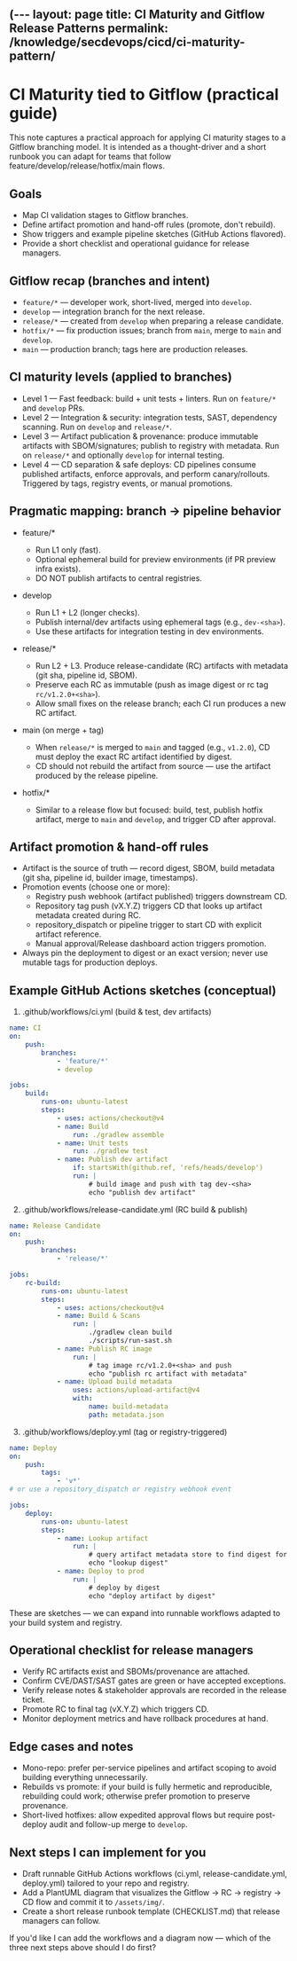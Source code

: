 (---
layout: page
title: CI Maturity and Gitflow Release Patterns
permalink: /knowledge/secdevops/cicd/ci-maturity-pattern/
---

# CI Maturity tied to Gitflow (practical guide)

This note captures a practical approach for applying CI maturity stages to a Gitflow branching model. It is intended as a thought-driver and a short runbook you can adapt for teams that follow feature/develop/release/hotfix/main flows.

## Goals
- Map CI validation stages to Gitflow branches.
- Define artifact promotion and hand-off rules (promote, don't rebuild).
- Show triggers and example pipeline sketches (GitHub Actions flavored).
- Provide a short checklist and operational guidance for release managers.

## Gitflow recap (branches and intent)
- `feature/*` — developer work, short-lived, merged into `develop`.
- `develop` — integration branch for the next release.
- `release/*` — created from `develop` when preparing a release candidate.
- `hotfix/*` — fix production issues; branch from `main`, merge to `main` and `develop`.
- `main` — production branch; tags here are production releases.

## CI maturity levels (applied to branches)
- Level 1 — Fast feedback: build + unit tests + linters. Run on `feature/*` and `develop` PRs.
- Level 2 — Integration & security: integration tests, SAST, dependency scanning. Run on `develop` and `release/*`.
- Level 3 — Artifact publication & provenance: produce immutable artifacts with SBOM/signatures; publish to registry with metadata. Run on `release/*` and optionally `develop` for internal testing.
- Level 4 — CD separation & safe deploys: CD pipelines consume published artifacts, enforce approvals, and perform canary/rollouts. Triggered by tags, registry events, or manual promotions.

## Pragmatic mapping: branch → pipeline behavior
- feature/*
	- Run L1 only (fast).
	- Optional ephemeral build for preview environments (if PR preview infra exists).
	- DO NOT publish artifacts to central registries.

- develop
	- Run L1 + L2 (longer checks).
	- Publish internal/dev artifacts using ephemeral tags (e.g., `dev-<sha>`).
	- Use these artifacts for integration testing in dev environments.

- release/*
	- Run L2 + L3. Produce release-candidate (RC) artifacts with metadata (git sha, pipeline id, SBOM).
	- Preserve each RC as immutable (push as image digest or rc tag `rc/v1.2.0+<sha>`).
	- Allow small fixes on the release branch; each CI run produces a new RC artifact.

- main (on merge + tag)
	- When `release/*` is merged to `main` and tagged (e.g., `v1.2.0`), CD must deploy the exact RC artifact identified by digest.
	- CD should not rebuild the artifact from source — use the artifact produced by the release pipeline.

- hotfix/*
	- Similar to a release flow but focused: build, test, publish hotfix artifact, merge to `main` and `develop`, and trigger CD after approval.

## Artifact promotion & hand-off rules
- Artifact is the source of truth — record digest, SBOM, build metadata (git sha, pipeline id, builder image, timestamps).
- Promotion events (choose one or more):
	- Registry push webhook (artifact published) triggers downstream CD.
	- Repository tag push (vX.Y.Z) triggers CD that looks up artifact metadata created during RC.
	- repository_dispatch or pipeline trigger to start CD with explicit artifact reference.
	- Manual approval/Release dashboard action triggers promotion.
- Always pin the deployment to digest or an exact version; never use mutable tags for production deploys.

## Example GitHub Actions sketches (conceptual)

1) .github/workflows/ci.yml (build & test, dev artifacts)

```yaml
name: CI
on:
	push:
		branches:
			- 'feature/*'
			- develop

jobs:
	build:
		runs-on: ubuntu-latest
		steps:
			- uses: actions/checkout@v4
			- name: Build
				run: ./gradlew assemble
			- name: Unit tests
				run: ./gradlew test
			- name: Publish dev artifact
				if: startsWith(github.ref, 'refs/heads/develop')
				run: |
					# build image and push with tag dev-<sha>
					echo "publish dev artifact"
``` 

2) .github/workflows/release-candidate.yml (RC build & publish)

```yaml
name: Release Candidate
on:
	push:
		branches:
			- 'release/*'

jobs:
	rc-build:
		runs-on: ubuntu-latest
		steps:
			- uses: actions/checkout@v4
			- name: Build & Scans
				run: |
					./gradlew clean build
					./scripts/run-sast.sh
			- name: Publish RC image
				run: |
					# tag image rc/v1.2.0+<sha> and push
					echo "publish rc artifact with metadata"
			- name: Upload build metadata
				uses: actions/upload-artifact@v4
				with:
					name: build-metadata
					path: metadata.json
```

3) .github/workflows/deploy.yml (tag or registry-triggered)

```yaml
name: Deploy
on:
	push:
		tags:
			- 'v*'
# or use a repository_dispatch or registry webhook event

jobs:
	deploy:
		runs-on: ubuntu-latest
		steps:
			- name: Lookup artifact
				run: |
					# query artifact metadata store to find digest for the tag
					echo "lookup digest"
			- name: Deploy to prod
				run: |
					# deploy by digest
					echo "deploy artifact by digest"
```

These are sketches — we can expand into runnable workflows adapted to your build system and registry.

## Operational checklist for release managers
- Verify RC artifacts exist and SBOMs/provenance are attached.
- Confirm CVE/DAST/SAST gates are green or have accepted exceptions.
- Verify release notes & stakeholder approvals are recorded in the release ticket.
- Promote RC to final tag (vX.Y.Z) which triggers CD.
- Monitor deployment metrics and have rollback procedures at hand.

## Edge cases and notes
- Mono-repo: prefer per-service pipelines and artifact scoping to avoid building everything unnecessarily.
- Rebuilds vs promote: if your build is fully hermetic and reproducible, rebuilding could work; otherwise prefer promotion to preserve provenance.
- Short-lived hotfixes: allow expedited approval flows but require post-deploy audit and follow-up merge to `develop`.

## Next steps I can implement for you
- Draft runnable GitHub Actions workflows (ci.yml, release-candidate.yml, deploy.yml) tailored to your repo and registry.
- Add a PlantUML diagram that visualizes the Gitflow → RC → registry → CD flow and commit it to `/assets/img/`.
- Create a short release runbook template (CHECKLIST.md) that release managers can follow.

If you'd like I can add the workflows and a diagram now — which of the three next steps above should I do first?

